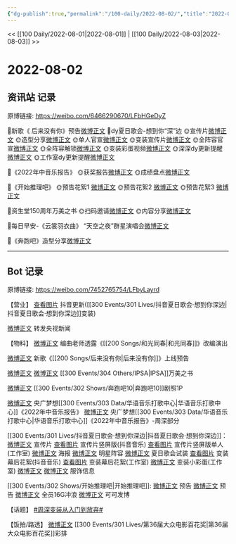 ```yaml
---
{"dg-publish":true,"permalink":"/100-daily/2022-08-02/","title":"2022-08-02"}
---
```



<< [[100 Daily/2022-08-01\|2022-08-01]] | [[100 Daily/2022-08-03\|2022-08-03]] >>

# 2022-08-02

## 资讯站 记录

原博链接: https://weibo.com/6466290670/LFbHGeDyZ

🌟新歌《 后来没有你》预告[微博正文](https://m.weibo.cn/6466290670/4797952188482378)
🌟dy夏日歌会-想到你“深”边
🌞宣传片[微博正文](https://m.weibo.cn/6466290670/4797994676787360)
🌞造型分享[微博正文](https://m.weibo.cn/6466290670/4798018891027622)
🌞单人官宣[微博正文](https://m.weibo.cn/6466290670/4798019368657261)
🌞变装宣传片[微博正文](https://m.weibo.cn/6466290670/4798088142656305)
🌞全阵容官宣[微博正文](https://m.weibo.cn/6466290670/4798019977086974)
🌞全阵容解锁[微博正文](https://m.weibo.cn/6466290670/4798022066897174)
🌞变装彩蛋视频[微博正文](https://m.weibo.cn/6466290670/4798031550220732)
🌞深深dy更新提醒[微博正文](https://m.weibo.cn/6466290670/4798021973316154)
🌞工作室dy更新提醒[微博正文](https://m.weibo.cn/6466290670/4798029347689172)

🌟《2022年中音乐报告》
🌞获奖报告[微博正文](https://m.weibo.cn/6466290670/4797967368718664)
🌞成绩盘点[微博正文](https://m.weibo.cn/6466290670/4797968060780501)

🌟《开始推理吧》
🌞预告花絮1 [微博正文](https://m.weibo.cn/6466290670/4797961341245211)
🌞预告花絮2 [微博正文](https://m.weibo.cn/6466290670/4797962758920738)
🌞预告花絮3 [微博正文](https://m.weibo.cn/6466290670/4797997018252010)

🌟资生堂150周年万美之书
🌞扫码邀请[微博正文](https://m.weibo.cn/6466290670/4798017167954097)
🌞内容分享[微博正文](https://m.weibo.cn/6466290670/4798076538326976)

🌟每日早安-《云裳羽衣曲》
“天空之夜”群星演唱会[微博正文](https://m.weibo.cn/6466290670/4797937841082297)

🌟《奔跑吧》造型分享[微博正文](https://m.weibo.cn/6466290670/4798057005187864)

---
## Bot 记录

原博链接: https://weibo.com/7452765754/LFbyLayrd

【营业】
[查看图片](https://wx3.sinaimg.cn/large/0088n2Pggy1h4str2cdxkj30u01hdq6k.jpg) 抖音更新([[300 Events/301 Lives/抖音夏日歌会·想到你深边\|抖音夏日歌会·想到你深边]]变装)

[微博正文](https://m.weibo.cn/1736988591/4798167570453164) 转发央视新闻

【物料】
[微博正文](https://m.weibo.cn/5033516801/4797790192142570) 编曲老师透露《[[200 Songs/和光同春\|和光同春]]》改编演出

[微博正文](https://m.weibo.cn/5248300719/4797943405875711) 新歌《[[200 Songs/后来没有你\|后来没有你]]》上线预告

[微博正文](https://m.weibo.cn/1851789841/4797996954291201) [微博正文](https://m.weibo.cn/6466290670/4798076538326976) [[300 Events/304 Others/IPSA\|IPSA]]万美之书

[微博正文](https://m.weibo.cn/5242381821/4798047802098319) [[300 Events/302 Shows/奔跑吧10\|奔跑吧10]]剧照1P

[微博正文](https://m.weibo.cn/7186370005/4797957205398098) 央广梦想[[300 Events/303 Data/华语音乐打歌中心\|华语音乐打歌中心]]《2022年中音乐报告》
[微博正文](https://m.weibo.cn/7186370005/4797959713855322) 央广梦想[[300 Events/303 Data/华语音乐打歌中心\|华语音乐打歌中心]]《2022年中音乐报告》-周深部分

[[300 Events/301 Lives/抖音夏日歌会·想到你深边\|抖音夏日歌会·想到你深边]]：
[微博正文](https://m.weibo.cn/6020086612/4798017611238106) 宣传片
[查看图片](https://wx1.sinaimg.cn/large/0088n2Pggy1h4stn4mi9uj30u01hdq5w.jpg) 宣传片竖屏版(抖音音乐)
[查看图片](https://wx1.sinaimg.cn/large/0088n2Pggy1h4sts1a8dxj30u01hdgp3.jpg) 宣传片竖屏版单人(工作室)
[微博正文](https://m.weibo.cn/6020086612/4798017615955645) 海报
[微博正文](https://m.weibo.cn/6020086612/4798020112092235) 明星阵容
[微博正文](https://m.weibo.cn/6020086612/4798078014195560) 夏日歌会试装
[查看图片](https://wx2.sinaimg.cn/large/0088n2Pggy1h4stjyxa10j30u01hd41c.jpg) 变装幕后花絮(抖音音乐)
[查看图片](https://wx4.sinaimg.cn/large/0088n2Pggy1h4stqmbwn8j30u01hdjui.jpg) 变装幕后花絮(工作室)
[微博正文](https://m.weibo.cn/7478855230/4798030068851572) 变装小彩蛋(工作室)
[微博正文](https://m.weibo.cn/7710473200/4798007701144526) [微博正文](https://m.weibo.cn/7710473200/4798056560335862) 服饰信息

[[300 Events/302 Shows/开始推理吧\|开始推理吧]]:
[微博正文](https://m.weibo.cn/2162247381/4797957226630312) 预告
[微博正文](https://m.weibo.cn/2162247381/4797958421744968) 预告
[微博正文](https://m.weibo.cn/2162247381/4797995038809441) 全员16G冲浪
[微博正文](https://m.weibo.cn/7736960489/4797957952248172) 可可发博

【话题】
[#周深变装从入门到放弃#](https://s.weibo.com/weibo?q=%23%E5%91%A8%E6%B7%B1%E5%8F%98%E8%A3%85%E4%BB%8E%E5%85%A5%E9%97%A8%E5%88%B0%E6%94%BE%E5%BC%83%23)

【饭拍/路透】
[微博正文](https://m.weibo.cn/7495641082/4798105121200536) [[300 Events/301 Lives/第36届大众电影百花奖\|第36届大众电影百花奖]]彩排
